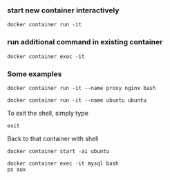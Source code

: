 ### start new container interactively

```
docker container run -it
```

### run additional command in existing container

```
docker container exec -it
```

### Some examples

```
docker container run -it --name proxy nginx bash
```

```
docker container run -it --name ubuntu ubuntu
```

 To exit the shell, simply type

```
exit
```

Back to that container with shell

```
docker container start -ai ubuntu
```

```
docker container exec -it mysql bash
ps aux
```
